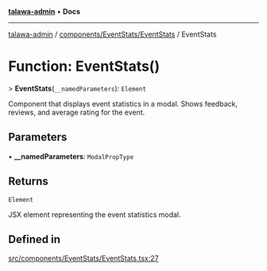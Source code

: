 [**talawa-admin**](../../../../README.md) • **Docs**

***

[talawa-admin](../../../../modules.md) / [components/EventStats/EventStats](../README.md) / EventStats

# Function: EventStats()

\> **EventStats**(`__namedParameters`): `Element`

Component that displays event statistics in a modal.
Shows feedback, reviews, and average rating for the event.

## Parameters

• **\_\_namedParameters**: `ModalPropType`

## Returns

`Element`

JSX element representing the event statistics modal.

## Defined in

[src/components/EventStats/EventStats.tsx:27](https://github.com/PalisadoesFoundation/talawa-admin/blob/7496bb3a4c3730e7e3caee73f8bf91c3031e4ae6/src/components/EventStats/EventStats.tsx#L27)
